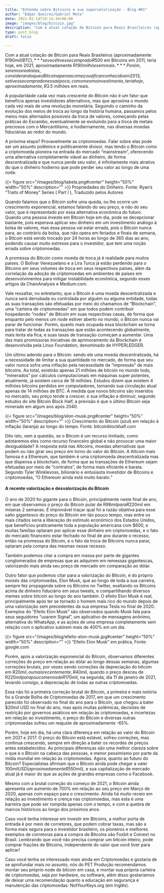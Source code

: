 ```yaml
---
title: "Entenda sobre Bitcoins e sua supervalorização - Blog #01"
author: "Edgar Queiroz/Gabriel Mota"
date: 2021-01-14T19:14:34+06:00
image: "images/blog/bitcoin.jpg"
description: "Com a atual cotação de Bitcoin para Reais Brasileiros (aproximadamente R$190mil/BTC), se você tivesse comprado R$500 em Bitcoins em 2011, teria hoje, em 2021, aproximadamente R$190 milhões em reais."
type: post_blog
draft: false

---
```




Com a atual cotação de Bitcoin para Reais Brasileiros (aproximadamente R$190mil/BTC), ***se você tivesse comprado R$500 em Bitcoins em 2011, teria hoje, em 2021, aproximadamente R$190 milhões em reais.*** Porém, seremos realistas, considerando que o Bitcoin apenas começou a ficar conhecido em 2013, se tivesse comprado nessa época, com o mesmo investimento, teria hoje, aproximadamente, R$3.5 milhões em reais.


A popularidade cada vez mais crescente do Bitcoin não é um fator que beneficia apenas investidores alternativos, mas que aproxima o mundo cada vez mais de uma revolução monetária. Seguindo o caminho da evolução dos meios de troca ao longo da história humana, passamos pelos meios mais alternados possíveis da troca de valores, começando pelas práticas do Escambo, eventualmente se evoluindo para a troca de metais preciosos com o Mercantilismo, e hodiernamente, nas diversas moedas fiduciárias ao redor do mundo. 


A próxima etapa? Provavelmente as criptomoedas. Falar sobre elas pode ser um assunto polêmico e politicamente divisor, mas tendo o Bitcoin como a criptomoeda pioneira na entrada do mercado “mainstream”, oferecendo uma alternativa completamente viável ao dinheiro, de forma descentralizada e que nunca perde seu valor, é infinitamente mais atrativo do que o dinheiro hodierno que pode perder seu valor ao longo de uma noite. 

{{< figure src="/images/blog/tabela.png#center" height="50%" width="50%" description="" >}}
Propriedades do Dinheiro. Fonte: Ryan’s “Traits of Money” Series ( Part I ), Traduzido pelos Autores

Quando falamos que o Bitcoin sofre uma queda, ou lhe ocorre um crescimento exponencial, estamos falando do seu preço, e não do seu valor, que é representado por essa alternativa econômica do futuro. Quando uma pessoa investe em Bitcoin hoje em dia, pode se decepcionar bastante, pois esperava aplicar seu dinheiro em um investimento análogo à bolsa de valores, mas essa pessoa vai estar errada, pois o Bitcoin nunca para, ao contrário da bolsa, que não opera em feriados e finais de semana, o Bitcoin está sendo trocado por 24 horas ao longo de 365 dias ao ano, podendo causar muito estresse para o investidor, que tem uma noção errada sobre criptomoedas.

A promessa do Bitcoin como moeda de troca já é realidade para muitos países. O Bolívar Venezuelano e a Lira Turca já estão perdendo para o Bitcoins em seus volumes de troca em seus respectivos países, além da correlação da adoção de criptomoedas em ambientes de países em desenvolvimentos para mitigar instabilidade econômica, segundo esses artigos da ChainAnalysis e Medium.com.


Vale ressaltar, no entretanto, que o Bitcoin é uma moeda descentralizada e nunca será derrubada ou controlada por alguém ou alguma entidade, todas as suas transações são efetuadas por meio do chamamos de “Blockchain”, uma “carteira de criptomoedas” em que todos podem contribuir hospedando “nodes” de Bitcoin em suas respectivas casas, de forma que enquanto pelo menos um node estiver aberto no mundo, o Bitcoin nunca vai parar de funcionar. Porém, quanto mais ocupada essa blockchain se torna para tratar de todas as transações que estão acontecendo globalmente, mais lenta ela fica, e suas taxas de transação começam a aumentar. Uma das mais promissoras iniciativas de aprimoramento da Blockchain é desenvolvida pela Linux Foundation, denominado de HYPERLEDGER.


Um último adendo para o Bitcoin: sendo ele uma moeda descentralizada, há a necessidade de limitar a sua quantidade no mercado, de forma que seu valor nunca sofra uma inflação pela necessidade da “impressão” de mais bitcoins. Ao total, existirão apenas 21 milhões de bitcoin no mundo todo, “minerados” por cálculos computacionais em máquinas super potentes, atualmente, já existem cerca de 18 milhões. Estudos dizem que existem 4 milhões bitcoins perdidos em computadores, tornando sua circulação atual apenas de 14 milhões de BTC. À medida que novos bitcoins são inseridos no mercado, seu preço tende a crescer, e sua inflação a diminuir, segundo estudos do  site Bitcoin Block Half, a previsão é que o último Bitcoin seja minerado em algum ano após 2040. 

{{< figure src="/images/blog/elon-musk.png#center" height="50%" width="50%" description="" >}}
Crescimento do Bitcoin (azul) em relação à inflação (laranja) ao longo do tempo. Fonte: bitcoinblockhalf.com


Dito isto, vem a questão, se o Bitcoin é um recurso limitado, como adotaremos eles como recurso financeiro global e não provocar uma maior desigualdade? A resposta está nas Altcoins, moedas alternativas que podem ou não girar seu preço em torno do valor do Bitcoin. A Altcoin mais famosa é a Ethereum, que também é uma criptomoeda descentralizada mas que dispensa a blockchain, de forma que as transações de Ethereum sejam efetuadas por meio de “contratos”, de forma mais eficiente e barata. Segundo Tyler Winklevoss, bilionário e entusiasta investidor de Bitcoins e criptomoedas, “O Ethereum ainda está muito barato.”

#### A recente valorização e desvalorização do Bitcoin
O ano de 2020 foi gigante para o Bitcoin, principalmente neste final de ano, em que observamos o preço do Bitcoin pular de R$98mil para R$220mil em míseras 2 semanas. 
É improvável traçar qual foi a razão objetiva para esse salto gigantesco do preço do Bitcoin em tão pouco tempo, mas entre os mais citados seria a liberação do estímulo econômico dos Estados Unidos, que beneficiou praticamente toda a população americana com $600, e muitas famílias optaram por aplicar esse dinheiro em criptomoedas, e o fato do mercado financeiro estar fechado no final de ano durante o recesso, então na promessa do Bitcoin, e o fato da troca de Bitcoins nunca parar, optaram pela compra das mesmas nesse recesso. 


Também podemos citar a compra em massa por parte de gigantes conglomerados de empresas que as adquirem em remessas gigantescas, valorizando mais ainda seu preço de mercado em comparação ao dólar.


Outro fator que podemos citar para a valorização do Bitcoin, é do próprio moisés das criptomoedas, Elon Musk, que ao longo de toda a sua carreira, sempre fez propaganda sobre os Bitcoins no Twitter, exaltando os Bitcoins acima de dinheiro fiduciário em seus tweets, e compartilhando diversos memes sobre bitcoin ao longo do ano também. O efeito Elon Musk é real, principalmente após ter se tornado o homem mais rico do mundo depois de uma valorização sem precedentes da sua empresa Tesla no final de 2020. Exemplos do “Efeito Elon Musk” são observados quando Musk fala para seus seguidores “usarem Signal”, um aplicativo de mensagens anônimo, alternativa do WhatsApp, e as ações de uma empresa completamente sem relação com o aplicativo subirem mais de 400% em um dia.

{{< figure src="/images/blog/efeito-elon-musk.jpg#center" height="50%" width="50%" description="" >}}
“Efeito Elon Musk” em prática, Fonte: google.com

Porém, após a valorização exponencial do Bitcoin, observamos diferentes correções do preço em relação ao dólar ao longo dessas semanas, algumas correções brutais, por vezes sendo correções da depreciação do bitcoin em R$20mil, ou mais recentemente, R$40mil, quando o preço desceu de R$220mil para pouco menos de R$170mil, na segunda, dia 11 de janeiro de 2021, levando consigo, a depreciação de todas as outras criptomoedas.
	

Essa não foi a primeira correção brutal do Bitcoin, a primeira e mais notória foi a Grande Bolha de Criptomoedas de 2017, em que um crescimento parecido foi observado no final do ano para o Bitcoin, que chegou a bater $20mil USD no final do ano, mas após muitas polêmicas, decisões de restrição por governos asiáticos em relação às criptomoedas, e incertezas em relação ao investimento, o preço do Bitcoin e diversas outras criptomoedas sofreu um reajuste de aproximadamente -65%. 


Porém, hoje em dia, há uma clara diferença em relação ao valor do Bitcoin em 2021 e 2017. O preço do Bitcoin está estável, sofreu correções, mas continua crescendo, sempre em direção a bater os recordes de preços antes estabelecidos. As principais diferenças são uma melhor clareza sobre o que é o Bitcoin na cabeça das pessoas, e menor pessimismo por parte da mídia mundial em relação às criptomoedas. Agora, quanto ao futuro do Bitcoin? Especialistas afirmam que o Bitcoin ainda pode chegar a valer $100mil USD (aproximadamente R$550mil), e sua capitalização de mercado atual já é maior do que as ações de grandes empresas como o Facebook.


Mesmo com a brutal correção do começo de 2021, o Bitcoin ainda apresenta um aumento de 700% em relação ao seu preço em Março de 2020, apenas com espaço para o crescimento. Ainda há muito receio em relação ao investimento e crença nas criptomoedas, mas esta é uma barreira que pode ser rompida apenas com o tempo, e com a quebra de marcos históricos ao longo dos próximos anos.


Caso você tenha interesse em investir em Bitcoins, a melhor porta de entrada é por meio de corretores, que podem cobrar taxas, mas são a forma mais segura para o investidor brasileiro, os pioneiros e melhores exemplos de corretoras para a compra de Bitcoins são Foxbit e Coinext no Brasil. Lembrando que você não precisa comprar um bitcoin inteiro, pode comprar frações de Bitcoins, independente do valor que você tiver para aplicar!

Caso você tenha se interessado mais ainda em Criptomoedas e gostaria de se aprofundar mais no assunto, nós do PET Produção recomendamos montar seu próprio node de bitcoin em casa, e montar sua própria carteira de criptomoedas, seja por hardware, ou software, além disso gostaríamos de deixar uma recomendação quanto a educação em segurança e manutenção das criptomoedas: NotYourKeys.org (em Inglês).

